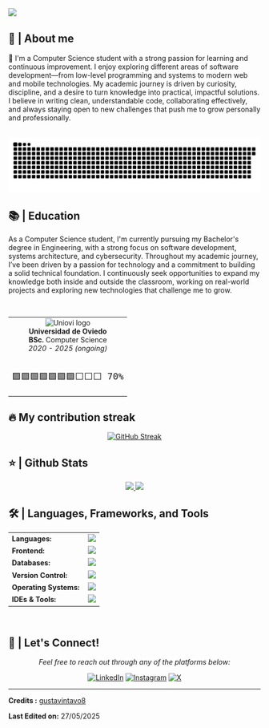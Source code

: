 <img src="https://readme-typing-svg.herokuapp.com/?font=Roboto&weight=900&size=40=true&vCenter=true&width=500&height=70&duration=4000&color=B3B3B3&lines=Hi+There!+👋;+I'm+Gustavo+Sobrado!;" />

<h2>📖 | About me</h2>
<p>🌱 I'm a Computer Science student with a strong passion for learning and continuous improvement. I enjoy exploring different areas of software development—from low-level programming and systems to modern web and mobile technologies. My academic journey is driven by curiosity, discipline, and a desire to turn knowledge into practical, impactful solutions. I believe in writing clean, understandable code, collaborating effectively, and always staying open to new challenges that push me to grow personally and professionally.</p>

<div align="center">
  <br>
  <img alt="snake eating my contributions" src="https://raw.githubusercontent.com/codediaz/codediaz/output/github-contribution-grid-snake.svg" />
  <br/>
</div>

<h2>📚 | Education</h2>
<p>As a Computer Science student, I'm currently pursuing my Bachelor's degree in Engineering, with a strong focus on software development, systems architecture, and cybersecurity. Throughout my academic journey, I’ve been driven by a passion for technology and a commitment to building a solid technical foundation. I continuously seek opportunities to expand my knowledge both inside and outside the classroom, working on real-world projects and exploring new technologies that challenge me to grow.</p><br>

<div align="center">
  <table>
    <tr>
      <td align="center">
        <img src="https://www.uniovi.es/o/adaptive-media/image/2213235/3/434cc26c-9dc5-d9af-cf45-a6df4e09685c?t=1677849176744" height="70" alt="Uniovi logo"/><br>
        <strong>Universidad de Oviedo</strong><br>
        <strong>BSc.</strong> Computer Science<br>
        <em>2020 - 2025 (ongoing)</em><br><br>
        <pre style="font-size: 18px;">🟩🟩🟩🟩🟩🟩🟩⬜⬜⬜ 70%</pre>
      </td>
    </tr>
  </table>
</div>

## 🔥 My contribution streak

<p align="center">
  <a href="https://git.io/streak-stats">
    <img src="https://streak-stats.demolab.com?user=gustavintavo8" alt="GitHub Streak" />
  </a>
</p>


<h2>⭐ | Github Stats </h2>
<div align="center">
  <a href="https://github.com/gustavintavo8">
  <img height="180em" src="https://github-readme-stats.vercel.app/api?username=gustavintavo8&show_icons=true&theme=default&include_all_commits=true&count_private=true"/>
  <img height="180em" src="https://github-readme-stats.vercel.app/api/top-langs/?username=gustavintavo8&layout=compact&langs_count=7&theme=default"/></a>
</div>

<h2>🛠️ | Languages, Frameworks, and Tools </h2>
<div align="center">
  <table>
      <tr>
          <td style="font-weight: bold; padding-right: 10px; vertical-align: center; border: none;">Languages:</td>
          <td>
              <img height="40" src="https://skillicons.dev/icons?i=python,java,c,cpp,bash"/>
          </td>
      </tr>
      <tr>
          <td style="font-weight: bold; padding-right: 10px; vertical-align: center;">Frontend:</td>
          <td>
              <img height="40" src="https://skillicons.dev/icons?i=html,css,js,bootstrap"/>
          </td>
      </tr>
      <tr>
          <td style="font-weight: bold; padding-right: 10px; vertical-align: center;">Databases:</td>
          <td>
              <img height="40" src="https://skillicons.dev/icons?i=sqlite,mysql"/>
          </td>
      </tr>
      <tr>
          <td style="font-weight: bold; padding-right: 10px; vertical-align: center;">Version Control:</td>
          <td>
              <img height="40" src="https://skillicons.dev/icons?i=git,github"/>
          </td>
      </tr>
      <tr>
          <td style="font-weight: bold; padding-right: 10px; vertical-align: center;">Operating Systems:</td>
          <td>
              <img height="40" src="https://skillicons.dev/icons?i=linux,windows"/>
          </td>
      </tr>
      <tr>
          <td style="font-weight: bold; padding-right: 10px; vertical-align: center;">IDEs & Tools:</td>
          <td>
              <img height="40" src="https://skillicons.dev/icons?i=vscode,androidstudio"/>
          </td>
      </tr>
  </table>
</div>
<br>

<h2>🤝 | Let's Connect!</h2>
<p align="center">
  <i>Feel free to reach out through any of the platforms below:</i>
</p>

<p align="center">
  <a href="https://www.linkedin.com/in/tu-linkedin/" target="_blank"><img src="https://skillicons.dev/icons?i=linkedin" height="40" alt="LinkedIn" /></a>
  <a href="https://www.instagram.com/gustavin_tavo8/" target="_blank"><img src="https://skillicons.dev/icons?i=instagram" height="40" alt="Instagram" /></a>
  <a href="https://x.com/AlleSobrado" target="_blank"><img src="https://avatars.githubusercontent.com/u/50278?s=200&v=4" alt="X" height="40" /></a>
</p>

------
**Credits :** [gustavintavo8](https://github.com/gustavintavo8)

**Last Edited on:** 27/05/2025
